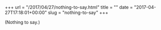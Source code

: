 +++
url = "/2017/04/27/nothing-to-say.html"
title = ""
date = "2017-04-27T17:18:01+00:00"
slug = "nothing-to-say"
+++

(Nothing to say.)

